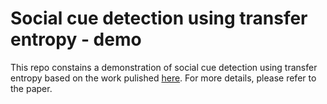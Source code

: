 # Social cue detection using transfer entropy - demo

This repo constains a demonstration of social cue detection using transfer entropy based on the work pulished [here](https://doi.org/10.1145/3610977.3634933). For more details, please refer to the paper.
